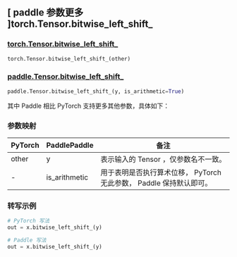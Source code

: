## [ paddle 参数更多 ]torch.Tensor.bitwise_left_shift_

### [torch.Tensor.bitwise_left_shift_](https://pytorch.org/docs/stable/generated/torch.Tensor.bitwise_left_shift_.html#torch-tensor-bitwise-left-shift)

```python
torch.Tensor.bitwise_left_shift_(other)
```

### [paddle.Tensor.bitwise_left_shift_]()

```python
paddle.Tensor.bitwise_left_shift_(y, is_arithmetic=True)
```

其中 Paddle 相比 PyTorch 支持更多其他参数，具体如下：

### 参数映射

| PyTorch | PaddlePaddle  | 备注                                                                |
| ------- | ------------- | ------------------------------------------------------------------- |
| other   | y             | 表示输入的 Tensor ，仅参数名不一致。                                |
| -       | is_arithmetic | 用于表明是否执行算术位移， PyTorch 无此参数， Paddle 保持默认即可。 |

### 转写示例

```python
# PyTorch 写法
out = x.bitwise_left_shift_(y)

# Paddle 写法
out = x.bitwise_left_shift_(y)
```
